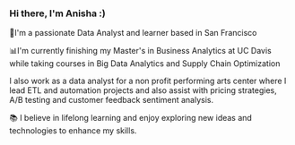 ### Hi there,  I'm Anisha :)

🌱I'm a passionate Data Analyst and learner based in San Francisco

📊I'm currently finishing my Master's in Business Analytics at UC Davis while taking courses in Big Data Analytics and Supply Chain Optimization

I also work as a data analyst for a non profit performing arts center where I lead ETL and automation projects and also assist with pricing strategies, A/B testing and customer feedback sentiment analysis.

📚 I believe in lifelong learning and enjoy exploring new ideas and technologies to enhance my skills.







